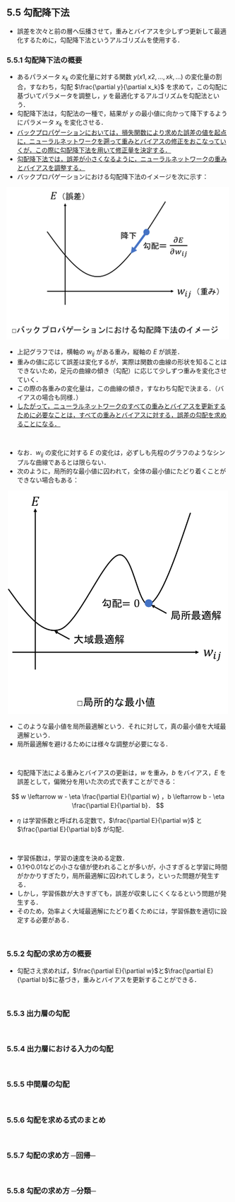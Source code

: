 [](2019/05/16)

## 5.5 勾配降下法
- 誤差を次々と前の層へ伝播させて，重みとバイアスを少しずつ更新して最適化するために，勾配降下法というアルゴリズムを使用する．

### 5.5.1 勾配降下法の概要
- あるパラメータ $x_k$ の変化量に対する関数 $y(x1, x2,..., xk,...)$ の変化量の割合，すなわち，勾配 $\frac{\partial y}{\partial x_k}$ を求めて，この勾配に基づいてパラメータを調整し，$y$ を最適化するアルゴリズムを勾配法という．
- 勾配降下法は，勾配法の一種で，結果が $y$ の最小値に向かって降下するようにパラメータ $x_k$ を変化させる．
- <u>バックプロパゲーションにおいては，損失関数により求めた誤差の値を起点に，ニューラルネットワークを遡って重みとバイアスの修正をおこなっていくが，この際に勾配降下法を用いて修正量を決定する．</u>
- <u>勾配降下法では，誤差が小さくなるように，ニューラルネットワークの重みとバイアスを調整する．</u>
- バックプロパゲーションにおける勾配降下法のイメージを次に示す：

<center>
<img src="figures/gradient_descent.png" width="600">
</center>

- 上記グラフでは，横軸の $w_{ij}$ がある重み，縦軸の $E$ が誤差．
- 重みの値に応じて誤差は変化するが，実際は関数の曲線の形状を知ることはできないため，足元の曲線の傾き（勾配）に応じて少しずつ重みを変化させていく．
- この際の各重みの変化量は，この曲線の傾き，すなわち勾配で決まる．（バイアスの場合も同様．）
- <u>したがって，ニューラルネットワークのすべての重みとバイアスを更新するために必要なことは，すべての重みとバイアスに対する，誤差の勾配を求めることになる．</u>

<br>

- なお．$w_{ij}$ の変化に対する $E$ の変化は，必ずしも先程のグラフのようなシンプルな曲線であるとは限らない．
- 次のように，局所的な最小値に囚われて，全体の最小値にたどり着くことができない場合もある：

<center>
<img src="figures/local_minimum.png" width="500">
</center>

- このような最小値を局所最適解という．それに対して，真の最小値を大域最適解という．
- 局所最適解を避けるためには様々な調整が必要になる．

<br>

- 勾配降下法による重みとバイアスの更新は，$w$ を重み，$b$ をバイアス，$E$ を誤差として，偏微分を用いた次の式で表すことができる：

$$
w \leftarrow w - \eta \frac{\partial E}{\partial w}
，b \leftarrow b - \eta \frac{\partial E}{\partial b}．
$$

- $\eta$ は学習係数と呼ばれる定数で，$\frac{\partial E}{\partial w}$ と $\frac{\partial E}{\partial b}$ が勾配．

<br>

- 学習係数は，学習の速度を決める定数．
- 0.1や0.01などの小さな値が使われることが多いが，小さすぎると学習に時間がかかりすぎたり，局所最適解に囚われてしまう，といった問題が発生する．
- しかし，学習係数が大きすぎても，誤差が収束しにくくなるという問題が発生する．
- そのため，効率よく大域最適解にたどり着くためには，学習係数を適切に設定する必要がある．

<br>

### 5.5.2 勾配の求め方の概要
- 勾配さえ求めれば，$\frac{\partial E}{\partial w}$と$\frac{\partial E}{\partial b}$に基づき，重みとバイアスを更新することができる．

<br>

### 5.5.3 出力層の勾配

<br>

### 5.5.4 出力層における入力の勾配

<br>

### 5.5.5 中間層の勾配

<br>

### 5.5.6 勾配を求める式のまとめ

<br>

### 5.5.7 勾配の求め方 ─回帰─

<br>

### 5.5.8 勾配の求め方 ─分類─
